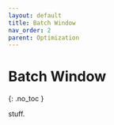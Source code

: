 ```yaml
---
layout: default
title: Batch Window
nav_order: 2
parent: Optimization
---
```


# Batch Window
{: .no_toc }

stuff.
